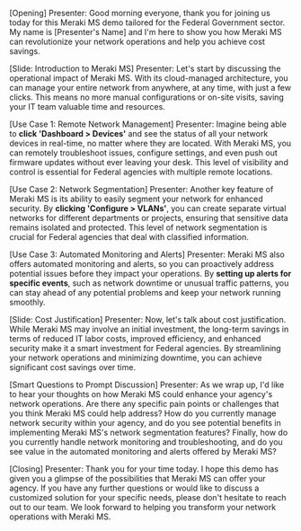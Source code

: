 [Opening]
Presenter: Good morning everyone, thank you for joining us today for this Meraki MS demo tailored for the Federal Government sector. My name is [Presenter's Name] and I'm here to show you how Meraki MS can revolutionize your network operations and help you achieve cost savings.

[Slide: Introduction to Meraki MS]
Presenter: Let's start by discussing the operational impact of Meraki MS. With its cloud-managed architecture, you can manage your entire network from anywhere, at any time, with just a few clicks. This means no more manual configurations or on-site visits, saving your IT team valuable time and resources.

[Use Case 1: Remote Network Management]
Presenter: Imagine being able to **click 'Dashboard > Devices'** and see the status of all your network devices in real-time, no matter where they are located. With Meraki MS, you can remotely troubleshoot issues, configure settings, and even push out firmware updates without ever leaving your desk. This level of visibility and control is essential for Federal agencies with multiple remote locations.

[Use Case 2: Network Segmentation]
Presenter: Another key feature of Meraki MS is its ability to easily segment your network for enhanced security. By **clicking 'Configure > VLANs'**, you can create separate virtual networks for different departments or projects, ensuring that sensitive data remains isolated and protected. This level of network segmentation is crucial for Federal agencies that deal with classified information.

[Use Case 3: Automated Monitoring and Alerts]
Presenter: Meraki MS also offers automated monitoring and alerts, so you can proactively address potential issues before they impact your operations. By **setting up alerts for specific events**, such as network downtime or unusual traffic patterns, you can stay ahead of any potential problems and keep your network running smoothly.

[Slide: Cost Justification]
Presenter: Now, let's talk about cost justification. While Meraki MS may involve an initial investment, the long-term savings in terms of reduced IT labor costs, improved efficiency, and enhanced security make it a smart investment for Federal agencies. By streamlining your network operations and minimizing downtime, you can achieve significant cost savings over time.

[Smart Questions to Prompt Discussion]
Presenter: As we wrap up, I'd like to hear your thoughts on how Meraki MS could enhance your agency's network operations. Are there any specific pain points or challenges that you think Meraki MS could help address? How do you currently manage network security within your agency, and do you see potential benefits in implementing Meraki MS's network segmentation features? Finally, how do you currently handle network monitoring and troubleshooting, and do you see value in the automated monitoring and alerts offered by Meraki MS?

[Closing]
Presenter: Thank you for your time today. I hope this demo has given you a glimpse of the possibilities that Meraki MS can offer your agency. If you have any further questions or would like to discuss a customized solution for your specific needs, please don't hesitate to reach out to our team. We look forward to helping you transform your network operations with Meraki MS.